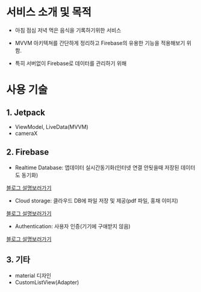 # 서비스 소개 및 목적

- 아침 점심 저녁 먹은 음식을 기록하기위한 서비스

-  MVVM 아키텍쳐를 간단하게 정리하고 Firebase의 유용한 기능을 적용해보기 위함. 
-  특히 서버없이 Firebase로 데이터를 관리하기 위해

# 사용 기술

## 1. Jetpack
- ViewModel, LiveData(MVVM)
- cameraX

## 2. Firebase
- Realtime Database: 앱데이터 실시간동기화(인터넷 연결 안됫을때 저장된 데이터도 동기화)



[블로그 설명보러가기]()

- Cloud storage: 클라우드 DB에 파일 저장 및 제공(pdf 파일, 홍채 이미지)



[블로그 설명보러가기](https://jade314.tistory.com/entry/Firebase-Cloud-storage-%ED%8C%8C%EC%9D%B4%EC%96%B4%EB%B2%A0%EC%9D%B4%EC%8A%A4-%ED%81%B4%EB%9D%BC%EC%9A%B0%EB%93%9C-%EC%A0%80%EC%9E%A5%EC%86%8C-%EA%B5%AC%ED%98%84%ED%95%98%EA%B8%B0)

- Authentication: 사용자 인증(기기에 구애받지 않음)



[블로그 설명보러가기](https://jade314.tistory.com/entry/Firebase-Authentication-%ED%8C%8C%EC%9D%B4%EC%96%B4%EB%B2%A0%EC%9D%B4%EC%8A%A4-%EC%9D%B8%EC%A6%9D-%EA%B5%AC%ED%98%84%ED%95%98%EA%B8%B0)

## 3. 기타
- material 디자인
- CustomListView(Adapter)
